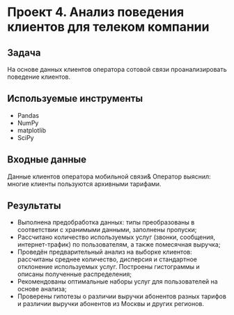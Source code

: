 # Проект 4. Анализ поведения клиентов для телеком компании

## Задача
На основе данных клиентов оператора сотовой связи проанализировать поведение клиентов.

## Используемые инструменты
- Pandas
- NumPy
- matplotlib
- SciPy

## Входные данные
Данные клиентов оператора мобильной связи& Оператор выяснил: многие клиенты пользуются архивными тарифами. 

## Результаты
- Выполнена предобработка данных: типы преобразованы в соответствии с хранимыми данными, заполнены пропуски;
- Рассчитано количество используемых услуг (звонки, сообщения, интернет-трафик) по пользователям, а также помесячная выручка;
- Проведён предварительный анализ на выборке клиентов: рассчитаны среднее количество, дисперсия и стандартное отклонение используемых услуг. Построены гистограммы и описаны полученные распределения;
- Рекомендованы оптимальные наборы услуг для пользователей на основе анализа;
- Проверены гипотезы о различии выручки абонентов разных тарифов и различии выручки абонентов из Москвы и других регионов.
